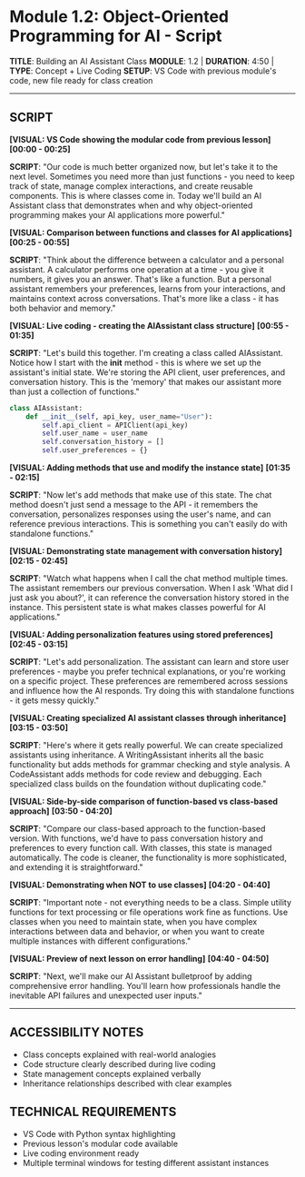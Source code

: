# Module 1.2: Object-Oriented Programming for AI - Script

**TITLE**: Building an AI Assistant Class
**MODULE**: 1.2 | **DURATION**: 4:50 | **TYPE**: Concept + Live Coding
**SETUP**: VS Code with previous module's code, new file ready for class creation

---

## SCRIPT

**[VISUAL: VS Code showing the modular code from previous lesson]**
**[00:00 - 00:25]**

**SCRIPT**: "Our code is much better organized now, but let's take it to the next level. Sometimes you need more than just functions - you need to keep track of state, manage complex interactions, and create reusable components. This is where classes come in. Today we'll build an AI Assistant class that demonstrates when and why object-oriented programming makes your AI applications more powerful."

**[VISUAL: Comparison between functions and classes for AI applications]**
**[00:25 - 00:55]**

**SCRIPT**: "Think about the difference between a calculator and a personal assistant. A calculator performs one operation at a time - you give it numbers, it gives you an answer. That's like a function. But a personal assistant remembers your preferences, learns from your interactions, and maintains context across conversations. That's more like a class - it has both behavior and memory."

**[VISUAL: Live coding - creating the AIAssistant class structure]**
**[00:55 - 01:35]**

**SCRIPT**: "Let's build this together. I'm creating a class called AIAssistant. Notice how I start with the __init__ method - this is where we set up the assistant's initial state. We're storing the API client, user preferences, and conversation history. This is the 'memory' that makes our assistant more than just a collection of functions."

```python
class AIAssistant:
    def __init__(self, api_key, user_name="User"):
        self.api_client = APIClient(api_key)
        self.user_name = user_name
        self.conversation_history = []
        self.user_preferences = {}
```

**[VISUAL: Adding methods that use and modify the instance state]**
**[01:35 - 02:15]**

**SCRIPT**: "Now let's add methods that make use of this state. The chat method doesn't just send a message to the API - it remembers the conversation, personalizes responses using the user's name, and can reference previous interactions. This is something you can't easily do with standalone functions."

**[VISUAL: Demonstrating state management with conversation history]**
**[02:15 - 02:45]**

**SCRIPT**: "Watch what happens when I call the chat method multiple times. The assistant remembers our previous conversation. When I ask 'What did I just ask you about?', it can reference the conversation history stored in the instance. This persistent state is what makes classes powerful for AI applications."

**[VISUAL: Adding personalization features using stored preferences]**
**[02:45 - 03:15]**

**SCRIPT**: "Let's add personalization. The assistant can learn and store user preferences - maybe you prefer technical explanations, or you're working on a specific project. These preferences are remembered across sessions and influence how the AI responds. Try doing this with standalone functions - it gets messy quickly."

**[VISUAL: Creating specialized AI assistant classes through inheritance]**
**[03:15 - 03:50]**

**SCRIPT**: "Here's where it gets really powerful. We can create specialized assistants using inheritance. A WritingAssistant inherits all the basic functionality but adds methods for grammar checking and style analysis. A CodeAssistant adds methods for code review and debugging. Each specialized class builds on the foundation without duplicating code."

**[VISUAL: Side-by-side comparison of function-based vs class-based approach]**
**[03:50 - 04:20]**

**SCRIPT**: "Compare our class-based approach to the function-based version. With functions, we'd have to pass conversation history and preferences to every function call. With classes, this state is managed automatically. The code is cleaner, the functionality is more sophisticated, and extending it is straightforward."

**[VISUAL: Demonstrating when NOT to use classes]**
**[04:20 - 04:40]**

**SCRIPT**: "Important note - not everything needs to be a class. Simple utility functions for text processing or file operations work fine as functions. Use classes when you need to maintain state, when you have complex interactions between data and behavior, or when you want to create multiple instances with different configurations."

**[VISUAL: Preview of next lesson on error handling]**
**[04:40 - 04:50]**

**SCRIPT**: "Next, we'll make our AI Assistant bulletproof by adding comprehensive error handling. You'll learn how professionals handle the inevitable API failures and unexpected user inputs."

---

## ACCESSIBILITY NOTES
- Class concepts explained with real-world analogies
- Code structure clearly described during live coding
- State management concepts explained verbally
- Inheritance relationships described with clear examples

## TECHNICAL REQUIREMENTS
- VS Code with Python syntax highlighting
- Previous lesson's modular code available
- Live coding environment ready
- Multiple terminal windows for testing different assistant instances